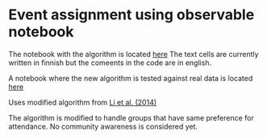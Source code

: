 # Event assignment using observable notebook

The notebook with the algorithm is located [here](https://beta.observablehq.com/@altesmi/event-assignment)
The text cells are currently written in finnish but the comeents in the code are in english.

A notebook where the new algorithm is tested against real data is located [here](https://observablehq.com/@altesmi/event-assignment-with-real-data)

Uses modified algorithm from [Li et al. (2014)](https://www.cs.ucsb.edu/~klee/papers/On_Social_Event_Organization_papers.pdf)

The algorithm is modified to handle groups that have same preference for attendance. No community awareness is considered yet.


